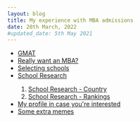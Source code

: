 ```yaml
---
layout: blog
title: My experience with MBA admissions
date: 20th March, 2022
#updated_date: 5th May 2021 
---
```

<ul class="links">
    <li><a href="gmat.html">GMAT</a></li>
    <li><a href="non_mba_options.html">Really want an MBA?</a></li>
    <li><a href="school_selection.html">Selecting schools</a></li>
    <li><a href="school_research.html">School Research</a></li>
    <ol>
        <li><a href="school_research_country.html">School Research - Country</a></li>
        <li><a href="school_research_rankings.html">School Research - Rankings</a></li>
    </ol>
    <li><a href="my_profile.html">My profile in case you're interested</a></li>
    <li><a href="memes.html">Some extra memes</a></li>
</ul>